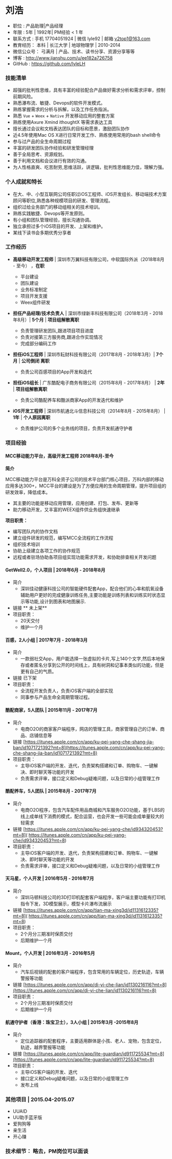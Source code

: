 # 刘浩
- 职位 : 产品助理|产品经理 
- 年限 : 5年 | 1992年| PM经验 < 1 年
- 联系方式 : 手机 17704051924 | 微信 lyle92 | 邮箱 v2top1@163.com
- 教育经历：  本科 | 长江大学 | 地球物理学 | 2010-2014
- 微信公众号： 弓满月 | 产品、技术、读书分享、资源分享等等
- 博客 : http://www.jianshu.com/u/ee182a726758
- GitHub : https://github.com/lyleLH 

### 技能清单

- 超强的批判性思维，具有丰富的经验配合产品做好需求分析和需求评审，控制前期风险。
- 熟悉瀑布流、敏捷、Devops的软件开发模式。
- 熟练掌握需求的分析与拆解，以及工作任务指派。
- 熟悉 `Vue` + `Weex` + `Native` 开发移动应用的整套方案
- 熟练使用Axure Xmind ithoughtX 等需求表达工具
- 擅长通过会议和文档表达团队的目标和愿景，激励团队协作
- 近4.5年使用Mac OS X进行日常开发工作、熟练使用常用的bash shell命令
- 参与过产品的全生命周期过程
- 丰富的研发团队协作经验和研发管理经理
- 善于全局思考、资源规划。
- 善于利用文档和会议进行有效的沟通。
- 为人性格直爽、吃苦耐劳,思维活跃，讲逻辑，批判性思维能力佳，理解力强。

### 个人成就和特长

- 在大、中、小型互联网公司任职过iOS工程师、iOS开发组长、移动端技术方案顾问等职位,熟悉各种规模项目的研发、管理流程。
- 组织过给业务部门的移动组相关的技术培训。
- 熟练实践敏捷、Devops等开发原则。
- 有小组和团队管理经验，擅长沟通协调。
- 独立承担过多个iOS项目的开发、上架和维护。
- 某线下读书会多期优秀分享者




### 工作经历

- **高级移动开发工程师** | 深圳市万翼科技有限公司，中软国际外派（2018年8月 - 至今） ，**在职**

  - 平台建设
  - 团队建设
  - 业务标准制定
  - 项目开发支援
  - Weex组件研发

- **担任产品经理/技术负责人**  | 深圳市绿新丰科技有限公司（2018年3月 - 2018年8月）| **5个月** | **项目组解散离职**

  - 负责管理研发团队,跟进项目项目进度
  - 负责对接第三方服务商,跟进合作实现情况
  - 完成部分编码工作

- **担任iOS工程师**  | 深圳市耘财科技有限公司（2017年8月 - 2018年3月）| **7个月** | **公司倒闭 离职**

  - 负责公司百感项目的App开发和迭代

- **担任iOS组长** | 广东酷配电子商务有限公司（2015年8月 - 2017年8月）   | **2年**  | **项目组解散离职**

  - 负责公司酷配养车和酷派商家App的开发迭代和维护

- **iOS开发工程师** | 深圳市航通北斗信息科技公司（2014年8月 - 2015年8月）   | **1年** | **个人原因离职**

  - 负责维护公司的多个业务线的项目，负责开发航通守护者

    

### 项目经验

#### MCC移动能力平台，高级开发工程师 2018年8月-至今
**简介**

MCC移动能力平台是万科全资子公司的技术平台部门核心项目，万科内部的移动应用多达300+，MCC平台的建设是为了方便应用的生命周期管理，提升项目组的研发效率，降低成本。
	
- 其主要的功能是移动应用管理，应用创建、打包、发布、更新等
- 助力移动开发，又丰富的WEEX组件供业务组快速继承

**项目职责：**

- 编写团队内的协作文档
- 建立组件研发的规范，编写MCC全流程的工作流程
- 组织技术培训
- 协助上级建立各项工作的协作规范
- 远程或者驻场协助各项目组实现功能需求开发，和协助排查相关开发问题

  
#### GetWell2.0，个人项目 | 2018年6月 - 2018年8月  
- 简介 
  - 深圳佳动健康科技公司的智能硬件配套App，配合他们的心率和肌氧设备辅助用户更好的完成健康训练任务,主要功能是训练列表和训练实时状态显示等功能,设计到图表和地图展示.
- 链接 ** 未上架**
- 项目职责：
  - 20天交付
  - 维护一个月


####  百感，2人小组    |   2017年7月 - 2018年3月
- 简介 
  - 一款弱社交App，用户能选择一张虚拟的卡片,写上140个文字,然后本地保存或者匿名分享到公开的时间线上，具有树洞和记事本类似的功能，但是更有自己的气质。
- 链接 已下架
- 项目职责：
    - 全流程开发负责人，负责iOS客户端的全部实现
    - 同事参与产品生命全周期管理过程。

####  酷配商家，5人团队  |   2015年11月 - 2017年7月
- 简介 
  - 电商O2O的商家客户端程序，网店的管理工具，商家管理自己的订单、商品、店铺信息等
- 链接 [https://itunes.apple.com/cn/app/ku-pei-yang-che-shang-jia-ban/id1071721392?mt=8](https://itunes.apple.com/cn/app/ku-pei-yang-che-shang-jia-ban/id1071721392?mt=8)
- 项目职责：
  - 主导iOS客户端的开发、迭代，负责架构搭建和订单、购物车、一键解决、即时聊天等功能的开发
  - 负责需求评审，接口定义和Debug疑难问题，以及日常的小组管理工作

#### 酷配养车，5人团队 | 2015年8月 - 2017年7月
- 简介 
  - 电商O2O程序，包含汽车配件用品商城和汽车服务O2O功能，基于LBS的线上成单线下消费的模式，配合运营，也会开发一些可能会成单量较大的轻需求
- 链接 [https://itunes.apple.com/cn/app/ku-pei-yang-che/id934320453?mt=8]( https://itunes.apple.com/cn/app/ku-pei-yang-che/id934320453?mt=8)
- 项目职责：
  - 主导iOS客户端的开发、迭代，负责架构搭建和订单、购物车、一键解决、即时聊天等功能的开发
  - 负责需求评审，接口定义和Debug疑难问题，以及日常的小组管理工作

#### 天马星，个人开发 | 2016年5月 - 2016年7月  
- 简介 
  - 深圳马顿科技公司的3D打印机配套客户端程序，客户端主要功能有打印机指令下发，3D模型展示，模型卡片瀑布流展示
- 链接  [https://itunes.apple.com/cn/app/tian-ma-xing3d/id1131612335?mt=8]( https://itunes.apple.com/cn/app/tian-ma-xing3d/id1131612335?mt=8)
- 项目职责：
  - 2个月分三期准时保质交付
  - 后期维护一个月

#### Mount，个人开发 | 2016年3月 - 2016年5月

- 简介 
  - 汽车后视镜的配套的客户端程序，包含常用的车辆定位，历史轨迹，车辆警报等功能
- 链接 [https://itunes.apple.com/cn/app/di-yi-che-lian/id1130216116?mt=8](https://itunes.apple.com/cn/app/di-yi-che-lian/id1130216116?mt=8)
- 项目职责：
  - 2个月分三期准时保质交付
  - 后期维护一个月



#### 航通守护者（香港：珠宝卫士），**3人小组** | 2015年3月 -2015年8月
- 简介 
  -  定位追踪器的配套程序，主要适用群体是小孩、老人、宠物，包含定位，轨迹，越界警报等功能
- 链接 [https://itunes.apple.com/cn/app/lite-guardian/id911725534?mt=8](https://itunes.apple.com/cn/app/lite-guardian/id911725534?mt=8)
- 项目职责：
  - 主导iOS客户端的开发、迭代
  - 接口定义和Debug疑难问题，以及日常的小组管理工作
  - 发布上线

###  其他项目 | 2015.04-2015.07
- UUAID 
- UU助手蓝牙版 
- 爱狗狗等
- 亲生活
- 开心赚

### 技术细节： 略去，PM岗位可以面谈

